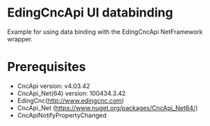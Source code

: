 # EdingCncApi UI databinding

Example for using data binding with the EdingCncApi NetFramework wrapper.

# Prerequisites

* CncApi version: v4.03.42
* CncApi_Net(64) version: 100434.3.42
* EdingCnc(http://www.edingcnc.com)
* CncApi_Net (https://www.nuget.org/packages/CncApi_Net64/)
* CncApiNotifyPropertyChanged







